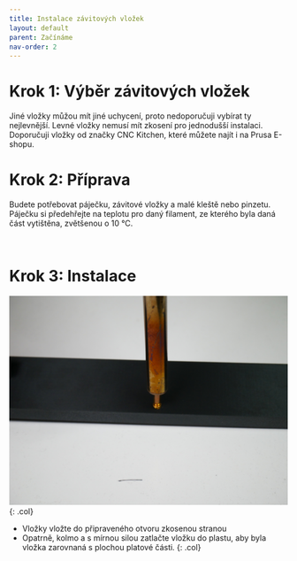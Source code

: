 ```yaml
---
title: Instalace závitových vložek
layout: default
parent: Začínáme
nav-order: 2
---
```


# **Krok 1:** Výběr závitových vložek

Jiné vložky můžou mít jiné uchycení, proto nedoporučuji vybírat ty nejlevnější. Levné vložky nemusí mít zkosení pro jednodušší instalaci. Doporučuji vložky od značky CNC Kitchen, které můžete najít i na Prusa E-shopu.
<br style="clear: left;" />

# **Krok 2:** Příprava
Budete potřebovat páječku, závitové vložky a malé kleště nebo pinzetu. Páječku si předehřejte na teplotu pro daný filament, ze kterého byla daná část vytištěna, zvětšenou o 10 °C.

<br style="clear: left;" />

# **Krok 3:** Instalace
![alt](/images/P1470372.JPG){: .col}
-	Vložky vložte do připraveného otvoru zkosenou stranou
-	Opatrně, kolmo a s mírnou silou zatlačte vložku do plastu, aby byla vložka zarovnaná s plochou platové části.
{: .col}
